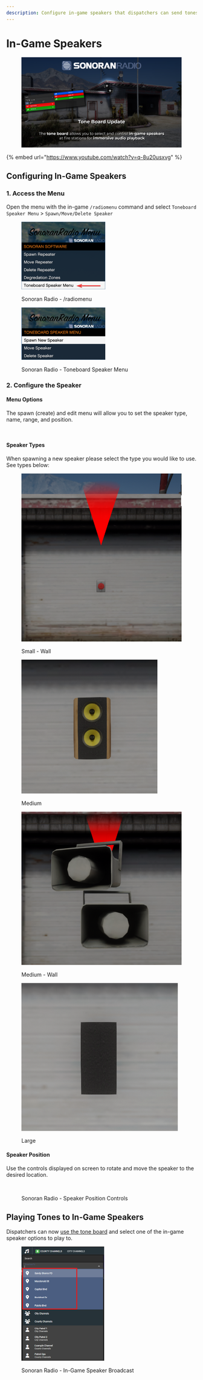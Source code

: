 ```yaml
---
description: Configure in-game speakers that dispatchers can send tones to!
---
```


# In-Game Speakers

<figure><img src="../../../.gitbook/assets/image (42).png" alt=""><figcaption></figcaption></figure>

{% embed url="https://www.youtube.com/watch?v=q-8u20usxvg" %}

## Configuring In-Game Speakers

### 1. Access the Menu

Open the menu with the in-game `/radiomenu` command and select `Toneboard Speaker Menu` > `Spawn/Move/Delete Speaker`

<div>

<figure><img src="../../../.gitbook/assets/image (63).png" alt="" width="222"><figcaption><p>Sonoran Radio - /radiomenu</p></figcaption></figure>

 

<figure><img src="../../../.gitbook/assets/image (64).png" alt="" width="222"><figcaption><p>Sonoran Radio - Toneboard Speaker Menu</p></figcaption></figure>

</div>

### 2. Configure the Speaker

#### Menu Options

The spawn (create) and edit menu will allow you to set the speaker type, name, range, and position.

<figure><img src="https://images-ext-1.discordapp.net/external/U2ds6All9FbMQfcQwxwjdF1WIt6ExVgfdFaQY1gHg9I/https/cdn.jordan2139.me/u/1052403544944283680/DczIjmhx.png?format=webp&#x26;quality=lossless" alt="" width="375"><figcaption></figcaption></figure>

#### Speaker Types

When spawning a new speaker please select the type you would like to use. See types below:

<div>

<figure><img src="../../../.gitbook/assets/image (65).png" alt=""><figcaption><p>Small - Wall</p></figcaption></figure>

 

<figure><img src="../../../.gitbook/assets/image (66).png" alt=""><figcaption><p>Medium</p></figcaption></figure>

 

<figure><img src="../../../.gitbook/assets/image (71).png" alt=""><figcaption><p>Medium - Wall</p></figcaption></figure>

 

<figure><img src="../../../.gitbook/assets/image (72).png" alt=""><figcaption><p>Large</p></figcaption></figure>

</div>

#### Speaker Position

Use the controls displayed on screen to rotate and move the speaker to the desired location.

<figure><img src="https://images-ext-1.discordapp.net/external/QpaFNLLXgyKaCSITDzzPoyCElQH-nFXr9JVC-uniLiA/https/cdn.jordan2139.me/u/1052403544944283680/qLCwBu8I.png?format=webp&#x26;quality=lossless" alt=""><figcaption><p>Sonoran Radio - Speaker Position Controls</p></figcaption></figure>

## Playing Tones to In-Game Speakers

Dispatchers can now [use the tone board](../dispatch-panel/custom-tone-board.md) and select one of the in-game speaker options to play to.

<figure><img src="../../../.gitbook/assets/image (61).png" alt="" width="219"><figcaption><p>Sonoran Radio - In-Game Speaker Broadcast</p></figcaption></figure>
